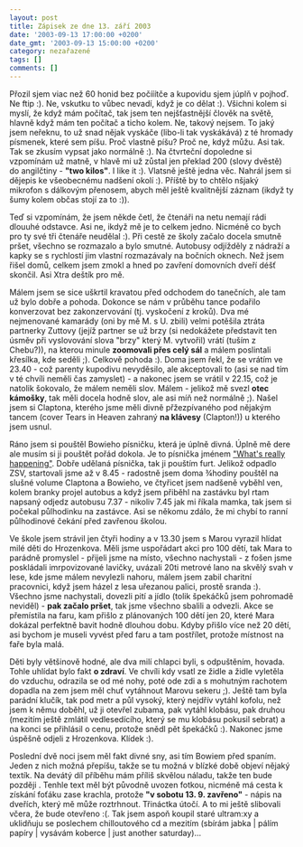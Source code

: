 ```yaml
---
layout: post
title: Zápisek ze dne 13. září 2003
date: '2003-09-13 17:00:00 +0200'
date_gmt: '2003-09-13 15:00:00 +0200'
category: nezařazené
tags: []
comments: []
---
```

<p>Přozil sjem viac než 60 honid bez počííítče a kupovidu sjem júplň v pojhoď. Ne ftip :). Ne, vskutku  to vůbec nevadí, když je co dělat :). Všichni kolem si myslí, že když mám počítač, tak jsem ten nejšťastnější  člověk na světě, hlavně když mám ten počítač a ticho kolem. Ne, takový nejsem. To jaký jsem neřeknu, to už snad  nějak vyskáče (libo-li tak vyskákává) z té hromady písmenek, které sem píšu. Proč vlastně píšu? Proč ne, když můžu. Asi tak. Tak se zkusím  vypsat jako normálně :). Na čtvrteční dopoledne si vzpomínám už matně, v hlavě mi už zůstal  jen překlad 200 (slovy dvěstě) do angilčtiny - <strong>"two kilos"</strong>. I like it :). Vlatsně ještě jedna věc. Nahrál jsem  si dějepis ke všeobecnému nadšení okolí :). Příště by to chtělo nšjaký mikrofon s dálkovým přenosem, abych  měl ještě kvalitnější záznam (ikdyž ty šumy kolem občas stojí za to :)).</p>
<p>Teď si vzpomínám, že jsem někde četl, že čtenáři na netu nemají rádi dlouuhé odstavce. Asi ne, ikdyž mě je to  celkem jedno. Nicméně co bych pro ty své tři čtenáře neudělal :). Při cestě ze školy začalo docela smutně pršet,  všechno se rozmazalo a bylo smutné. Autobusy odjížděly z nádraží a kapky se s rychlostí jim vlastní rozmazávaly  na bočních oknech. Než jsem řišel domů, celkem jsem zmokl a hned po zavření domovních dveří déšť skončil.  Asi Xtra deštík pro mě.</p>
<p>Málem jsem se sice uškrtil kravatou před odchodem do tanečních, ale tam už bylo dobře a pohoda. Dokonce se nám  v průběhu tance podařilo konverzovat bez zakonzervování (tj. vyskočení z kroků). Dva mé nejmenované kamarády  (oni by mě M. s U. zbili) velmi potěšila ztráta partnerky Zuttovy (jejíž partner se už brzy (si nedokážete  představit ten úsměv při vyslovování slova "brzy" který M. vytvořil) vrátí (tuším z Chebu?)), na kterou minule  <strong>zoomovali přes celý sál</strong> a málem poslintali křesílka, kde seděli ;). Celkově pohoda :). Doma jsem řekl, že se vrátím  ve 23.40 - což parenty kupodivu nevyděsilo, ale akceptovali to (asi se nad tím v té chvíli neměli čas zamyslet) -  a nakonec jsem se vrátil v 22.15, což je natolik šokovalo, že málem neměli slov. Málem - jelikož mě svezl <strong>otec  kámošky</strong>, tak měli docela hodně slov, ale asi míň než normálně ;). Našel jsem si Claptona, kterého jsme měli divně  přžezpívaného pod nějakým tancem (cover Tears in Heaven zahraný <strong>na klávesy</strong> (Clapton!))  u kterého jsem usnul.</p>
<p>Ráno jsem si pouštěl Bowieho písničku, která je úplně divná. Úplně mě dere ale musím si ji pouštět pořád dokola.  Je to písnička jménem <a href="art.php?a=whats_happening.htm">"What's really happening"</a>. Dobře udělaná písnička, tak ji pouštím furt. Jelikož odpadlo ZSV, startovali jsme až v 8.45 - radostně  jsem doma  &frac34;hodiny pouštěl na slušné volume Claptona a Bowieho, ve čtyřicet jsem nadšeně vyběhl ven, kolem  branky projel autobus a když jsem přiběhl na zastávku byl rtam napsaný odjedz autobusu 7.37 - nikoliv 7.45 jak  mi říkala mamka, tak jsem si počekal půlhodinku na zastávce. Asi se někomu zdálo, že mi chybí to ranní  půlhodinové čekání před zavřenou školou.</p>
<p>Ve škole jsem strávil jen čtyři hodiny a v 13.30 jsem s Marou vyrazil hlídat milé děti do Hrozenkova.  Měli jsme uspořádart akci pro 100 dětí, tak Mara to parádně promyslel - přijeli jsme na místo, všechno nachystali  - z fošen jsme poskládali imrpovizované lavičky, uvázali 20ti metrové lano na skvělý svah v lese, kde jsme  málem nevylezli nahoru, málem jsem zabil charitní pracovnici, když jsem házel z lesa uřezanou palici, prostě sranda  :). Všechno jsme nachystali, dovezli pití a jídlo (tolik špekáčků jsem pohromadě neviděl) - <strong>pak začalo pršet</strong>,  tak jsme všechno sbalili a odvezli. Akce se přemístila na faru, kam přišlo z plánovaných 100 dětí jen 20, které  Mara dokázal perfektně bavit hodně dlouhou dobu. Kdyby přišlo více než 20 dětí, asi bychom je museli vyvést před  faru a tam postřílet, protože místnost na faře byla malá.</p>
<p>Děti byly většinově hodné, ale dva milí chlapci  byli, s odpuštěním, hovada. Tohle uhlídat bylo fakt <strong>o zdraví</strong>. Ve chvíli kdy vsatl ze židle a židle vyletěla  do vzduchu, odrazila se od mé nohy, poté ode zdi a s mohutným rachotem dopadla na zem jsem měl chuť vytáhnout  Marovu sekeru ;). Ještě tam byla parádní klučík, tak pod metr a půl vysoký, který nejdřív vytáhl kofolu,  než jsem k němu doběhl, už ji otevřel zubama, pak vytáhl klobásu, pak druhou (mezitím ještě zmlátil vedlesedícího,  který se mu klobásu pokusil sebrat) a na konci se přihlásil o cenu, protože snědl pět špekáčků :).  Nakonec jsme úspěšně odjeli z Hrozenkova. Klídek :).</p>
<p>Poslední dvě noci jsem měl fakt divné sny, asi tím Bowiem před spaním. Jeden z nich možná přepíšu,  takže se tu možná v blízké době objeví nějaký textík. Na devátý díl příběhu mám příliš skvělou náladu,  takže ten bude později . Tenhle text měl být původně  uvozen fotkou, nicméně má cesta k získání foťáku zase krachla, protože <strong>"v sobotu 13. 9. zavřeno"</strong> - nápis na  dveřích, který mě může roztrhnout. Třináctka útočí. A to mi ještě slibovali včera, že bude otevřeno :(. Tak jsem aspoň  koupil staré ultram:xy a uklidňuju se poslechem chilloutového cd a mezitím (sbírám jabka | pálím papíry |  vysávám koberce | just another saturday)...</p>

